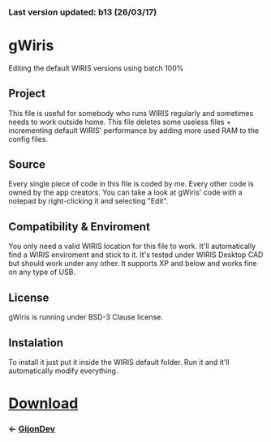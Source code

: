 ### Last version updated: b13 (26/03/17)




# gWiris
Editing the default WIRIS versions using batch 100%

## Project
This file is useful for somebody who runs WIRIS regularly and sometimes needs to work outside home.
This file deletes some useless files + incrementing default WIRIS' performance by adding more used RAM to the config files.

## Source
Every single piece of code in this file is coded by me. Every other code is owned by the app creators. You can take a look at gWiris' code with a notepad by right-clicking it and selecting "Edit".

## Compatibility & Enviroment
You only need a valid WIRIS location for this file to work. It'll automatically find a WIRIS enviroment and stick to it. It's tested under WIRIS Desktop CAD but should work under any other. It supports XP and below and works fine on any type of USB.

## License
gWiris is running under BSD-3 Clause license.

## Instalation
To install it just put it inside the WIRIS default folder. Run it and it'll automatically modify everything.

# [Download](https://github.com/GijonDev/gWiris/releases/download/b13/gWiris.cmd)

### <- [GijonDev](http://gijondev.github.io)


